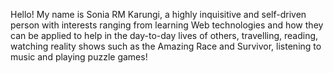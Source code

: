 Hello! 
My name is Sonia RM Karungi, a highly inquisitive and self-driven person with interests ranging from learning Web technologies and how they can be applied to help in the day-to-day lives of others, travelling, reading, watching reality shows such as the Amazing Race and Survivor, listening to music and playing puzzle games! 
